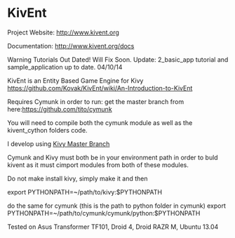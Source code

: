 KivEnt
======
Project Website: http://www.kivent.org

Documentation: http://www.kivent.org/docs

Warning Tutorials Out Dated! Will Fix Soon.
Update: 2_basic_app tutorial and sample_application up to date. 04/10/14

KivEnt is an Entity Based Game Engine for Kivy
https://github.com/Kovak/KivEnt/wiki/An-Introduction-to-KivEnt

Requires Cymunk in order to run: 
get the master branch from here:https://github.com/tito/cymunk

You will need to compile both the cymunk module as well as the kivent_cython folders code.

I develop using [Kivy Master Branch](https://github.com/kivy/kivy)

Cymunk and Kivy must both be in your environment path in order to buld kivent as it must cimport modules from both of these modules.

Do not make install kivy, simply make it and then

export PYTHONPATH=~/path/to/kivy:$PYTHONPATH 

do the same for cymunk
(this is the path to python folder in cymunk)
export PYTHONPATH=~/path/to/cymunk/cymunk/python:$PYTHONPATH



Tested on Asus Transformer TF101, Droid 4, Droid RAZR M, Ubuntu 13.04 
